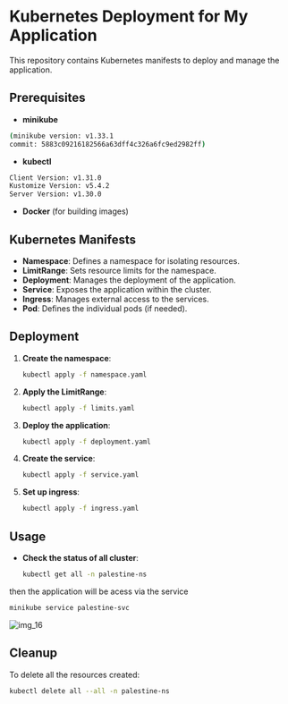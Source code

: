 # Kubernetes Deployment for My Application

This repository contains Kubernetes manifests to deploy and manage the application.

## Prerequisites

- **minikube** 
```bash
(minikube version: v1.33.1
commit: 5883c09216182566a63dff4c326a6fc9ed2982ff) 
```
- **kubectl** 
```bash
Client Version: v1.31.0
Kustomize Version: v5.4.2
Server Version: v1.30.0
```
- **Docker** (for building images)

## Kubernetes Manifests

- **Namespace**: Defines a namespace for isolating resources.
- **LimitRange**: Sets resource limits for the namespace.
- **Deployment**: Manages the deployment of the application.
- **Service**: Exposes the application within the cluster.
- **Ingress**: Manages external access to the services.
- **Pod**: Defines the individual pods (if needed).

## Deployment

1. **Create the namespace**:
    ```bash
    kubectl apply -f namespace.yaml
    ```

2. **Apply the LimitRange**:
    ```bash
    kubectl apply -f limits.yaml
    ```

3. **Deploy the application**:
    ```bash
    kubectl apply -f deployment.yaml
    ```

4. **Create the service**:
    ```bash
    kubectl apply -f service.yaml
    ```

5. **Set up ingress**:
    ```bash
    kubectl apply -f ingress.yaml
    ```

## Usage

- **Check the status of all cluster**:
    ```bash
    kubectl get all -n palestine-ns
    ```

then the application will be acess via the service 
```bash
minikube service palestine-svc
```

![img_16](https://github.com/user-attachments/assets/31a037fe-4b3f-4f61-bf13-bd0390a6e40d)

## Cleanup

To delete all the resources created:

```bash
kubectl delete all --all -n palestine-ns
```
